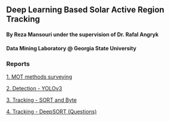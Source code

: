 ## Deep Learning Based Solar Active Region Tracking
#### By Reza Mansouri under the supervision of Dr. Rafal Angryk
#### Data Mining Laboratory @ Georgia State University

### Reports
[1. MOT methods surveying](1.md)

[2. Detection - YOLOv3](2.md)

[3. Tracking - SORT and Byte](3.md)

[4. Tracking - DeepSORT (Questions)](4.md)